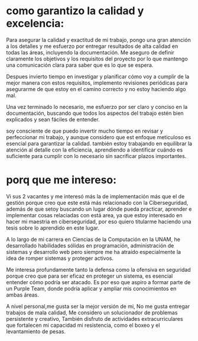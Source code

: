 # como garantizo la calidad y excelencia:
Para asegurar la calidad y exactitud de mi trabajo, pongo una gran atención a los detalles y me esfuerzo por entregar resultados de alta calidad en todas las áreas, incluyendo la documentación. Me aseguro de definir claramente los objetivos y los requisitos del proyecto por lo que mantengo una comunicación clara para saber que es lo que se espera.

Despues invierto tiempo en investigar y planificar cómo voy a cumplir de la mejor manera con estos requisitos, implemento revisiones periódicas para asegurarme de que estoy en el camino correcto y no estoy haciendo algo mal. 

Una vez terminado lo necesario, me esfuerzo por ser claro y conciso en la documentación, buscando que todos los aspectos del trabajo estén bien explicados y sean fáciles de entender.

soy consciente de que puedo invertir mucho tiempo en revisar y perfeccionar mi trabajo, y aunque considero que est enfoque meticuloso es esencial para garantizar la calidad.  también estoy trabajando en equilibrar la atención al detalle con la eficiencia, aprendiendo a identificar cuándo es suficiente para cumplir con lo necesario sin sacrificar plazos importantes.


# porq que me intereso:

Vi sus 2 vacantes y me interesó más la de implementación más que el de gestión porque creo que este está más relacionado con la Ciberseguridad, además de que setoy buscando un lugar dónde pueda practicar, aprender e implementar cosas relaciadas con está area, ya que estoy interesado en hacer mi maestria en ciberseguridad, por eso quiero titularme haciendo una tesis sobre lo aprendido en este lugar.

A lo largo de mi carrera en Ciencias de la Computación en la UNAM, he desarrollado habilidades sólidas en programación, administración de sistemas y desarrollo web pero siempre me ha atraído especialmente la idea de romper sistemas y proteger activos. 

Me interesa profundamente tanto la defensa como la ofensiva en seguridad porque creo que para ser eficaz en proteger un sistema, es esencial entender cómo podría ser atacado. Es por eso que aspiro a formar parte de un Purple Team, donde podría aplicar y ampliar mis conocimientos en ambas áreas.

A nivel personal,me gusta ser la mejor versión de mi, No me gusta entregar trabajos de mala calidad, Me considero un solucionador de problemas persistente y creativo, También disfruto de actividades extracurriculares que fortalecen mi capacidad  mi resistencia, como el boxeo y el levantamiento de pesas.